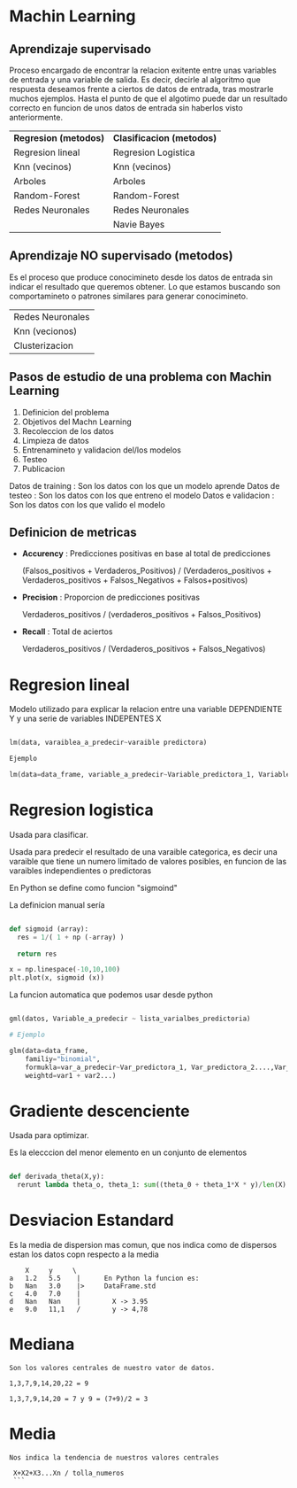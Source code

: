 # Machin Learning

## Aprendizaje supervisado

Proceso encargado de encontrar la relacion exitente entre unas variables de entrada y una variable de salida.
Es decir, decirle al algoritmo que respuesta deseamos frente a ciertos de datos de entrada, tras mostrarle muchos ejemplos.
Hasta el punto de que el algotimo puede dar un resultado correcto en funcion de unos datos de entrada sin haberlos visto anteriormente.


<table>

  <tr>
    <td><b>Regresion (metodos)</b></td>
    <td><b>Clasificacion (metodos)</b></td>
  </tr>
  
  <tr>
  <td>Regresion lineal</td>
  <td>Regresion Logistica</td>
  </tr>
  
  <tr>
  <td>Knn (vecinos)</td>
  <td>Knn (vecinos)</td>
  </tr>
  
  <tr>
  <td>Arboles</td>
  <td>Arboles</td>
  </tr>
  
  
  <tr>
  <td>Random-Forest</td>
  <td>Random-Forest</td>
  </tr>
  
  <tr>
  <td>Redes Neuronales</td>
  <td>Redes Neuronales</td>
  </tr>
  
  <tr>
  <td></td>
  <td>Navie Bayes</td>
  </tr>
  
</table>


## Aprendizaje NO supervisado (metodos)

Es el proceso que produce conocimineto desde los datos de entrada sin indicar el resultado que queremos obtener.
Lo que estamos buscando son comportamineto o patrones similares para generar conocimineto.

<table>
  <tr><td>Redes Neuronales</td></tr>
  <tr><td>Knn (vecionos)</td></tr>
  <tr><td>Clusterizacion</td></tr>
</table>

  

## Pasos de estudio de una problema con Machin Learning

1) Definicion del problema
2) Objetivos del Machn Learning
3) Recoleccion de los datos
4) Limpieza de datos
5) Entrenamineto y validacion del/los modelos
6) Testeo
7) Publicacion


Datos de training : Son los datos con los que un modelo aprende
Datos de testeo : Son los datos con los que entreno el modelo
Datos e validacion : Son los datos con los que valido el modelo


## Definicion de metricas

- <b>Accurency</b> : Predicciones positivas en base al total de predicciones

  (Falsos_positivos + Verdaderos_Positivos) / (Verdaderos_positivos + Verdaderos_positivos + Falsos_Negativos + Falsos+positivos)

- <b>Precision</b> : Proporcion de predicciones positivas

  Verdaderos_positivos / (verdaderos_positivos + Falsos_Positivos)

- <b>Recall</b> : Total de aciertos

  Verdaderos_positivos / (Verdaderos_positivos + Falsos_Negativos)
  

# Regresion lineal

  Modelo utilizado para explicar la relacion entre una variable DEPENDIENTE Y y una serie de variables INDEPENTES X

```python

lm(data, varaiblea_a_predecir~varaible predictora)

Ejemplo

lm(data=data_frame, variable_a_predecir~Variable_predictora_1, Variable_predictora_2...Variable_predictora_N)

```


# Regresion logistica

Usada para clasificar.

Usada para predecir el resultado de una varaible categorica, es decir una varaible que tiene un numero limitado de valores posibles,
en funcion de las varaibles independientes o predictoras

En Python se define como funcion "sigmoind"

La definicion manual sería

```python

def sigmoid (array):
  res = 1/( 1 + np (-array) )
  
  return res

x = np.linespace(-10,10,100)
plt.plot(x, sigmoid (x))

```

La funcion automatica que podemos usar desde python

```python

gml(datos, Variable_a_predecir ~ lista_varialbes_predictoria)

# Ejemplo

glm(data=data_frame, 
    familiy="binomial",
    formukla=var_a_predecir~Var_predictora_1, Var_predictora_2....,Var_predictora_N,
    weightd=var1 + var2...)
```


# Gradiente descenciente

Usada para optimizar.

Es la elecccion del menor elemento en un conjunto de elementos

```Python

def derivada_theta(X,y):
  rerunt lambda theta_o, theta_1: sum((theta_0 + theta_1*X * y)/len(X)

```


# Desviacion Estandard

  Es la media de dispersion mas comun, que nos indica como de dispersos estan los datos copn respecto a la media
  
  ```
      X     y     \
  a   1.2   5.5    |      En Python la funcion es:
  b   Nan   3.0    |>     DataFrame.std
  c   4.0   7.0    |
  d   Nan   Nan    |        X -> 3.95
  e   9.0   11,1   /        y -> 4,78
 
 ```
  
  
  # Mediana
  
    Son los valores centrales de nuestro vator de datos.
  
  ```
  1,3,7,9,14,20,22 = 9
  
  1,3,7,9,14,20 = 7 y 9 = (7+9)/2 = 3
  ```
  
  # Media
  
    Nos indica la tendencia de nuestros valores centrales
   
   ```
    X+X2+X3...Xn / tolla_numeros 
    ```
   
